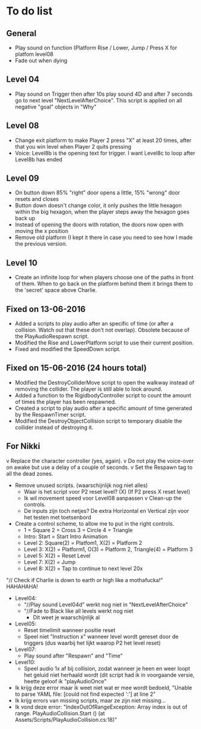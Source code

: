 # To do list

## General
- Play sound on function (Platform Rise / Lower, Jump / Press X for platfom level08
- Fade out when dying

## Level 04
- Play sound on Trigger then after 10s play sound 4D and after 7 seconds go to next level "NextLevelAfterChoice". This script is applied on all negative "goal" objects in "Why"

## Level 08
- Change exit platform to make Player 2 press "X" at least 20 times, after that you win level when Player 2 quits pressing
- Voice: Level8b is the opening text for trigger. I want Level8c to loop after Level8b has ended

## Level 09
- On button down 85% "right" door opens a little, 15% "wrong" door resets and closes
- Button down doesn't change color, it only pushes the little hexagon within the big hexagon, when the player steps away the hexagon goes back up
- Instead of opening the doors with rotation, the doors now open with moving the x position
- Remove old platform (I kept it there in case you need to see how I made the previous version.

## Level 10
- Create an infinite loop for when players choose one of the paths in front of them. When to go back on the platform behind them it brings them to the 'secret' space above Charlie.

## Fixed on 13-06-2016
- Added a scripts to play audio after an specific of time (or after a collision. Watch out that these don’t not overlap). Obsolete because of the PlayAudioRespawn script.
- Modified the Rise and LowerPlatform script to use their current position.
- Fixed and modified the SpeedDown script.

## Fixed on 15-06-2016 (24 hours total)
- Modified the DestroyColliderMove script to open the walkway instead of removing the collider. The player is still able to look around.
- Added a function to the RigidbodyController script to count the amount of times the player has been respawned.
- Created a script to play audio after a specific amount of time generated by the RespawnTimer script.
- Modified the DestroyObjectCollision script to temporary disable the collider instead of destroying it.

## For Nikki
v Replace the character controller (yes, again).
v Do not play the voice-over on awake but use a delay of a couple of seconds.
v Set the Respawn tag to all the dead zones.
- Remove unused scripts. (waarschijnlijk nog niet alles) 
	- Waar is het script voor P2 reset level? (X) (If P2 press X reset level)
	- Ik wil movement speed voor Level08 aanpassen
v Clean-up the controls.
	- De inputs zijn toch netjes? De extra Horizontal en Vertical zijn voor het testen met toetsenbord
- Create a control scheme, to allow me to put in the right controls.
	- 1 = Square 2 = Cross 3 = Circle 4 = Triangle
	- Intro: Start = Start Intro Animation
	- Level 2: Square(2) = Platfom1, X(2) = Platform 2
	- Level 3: X(2) = Platform1, O(3) = Platform 2, Triangle(4) = Platform 3
	- Level 5: X(2) = Reset Level
	- Level 7: X(2) = Jump
	- Level 8: X(2) = Tap to continue to next level 20x
	
"// Check if Charlie is down to earth or high like a mothafucka!" HAHAHAHA!

- Level04:
	- "//Play sound Level04d" werkt nog niet in "NextLevelAfterChoice"
	- "//Fade to Black like all levels werkt nog niet
		- Dit weet je waarschijnlijk al
- Level05:
	- Reset timelimit wanneer positie reset
	- Speel niet "Instruction x" wanneer level wordt gereset door de triggers (dus waarbij het lijkt waarop P2 het level reset)
- Level07:
	- Play sound after "Respawn" and "Time"
- Level10:
	- Speel audio 1x af bij collision, zodat wanneer je heen en weer loopt het geluid niet herhaald wordt (dit script had ik in voorgaande versie, heette geloof ik "playAudioOnce"
- Ik krijg deze error maar ik weet niet wat er mee wordt bedoeld, "Unable to parse YAML file: [could not find expected ':'] at line 2"
- Ik krijg errors van missing scripts, maar ze zijn niet missing...
- Ik vond deze error: "IndexOutOfRangeException: Array index is out of range. PlayAudioCollision.Start () (at Assets/Scripts/PlayAudioCollision.cs:18)"